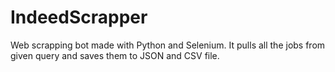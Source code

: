 # IndeedScrapper

Web scrapping bot made with Python and Selenium. It pulls all the jobs from given query and saves them to JSON and CSV file. 

